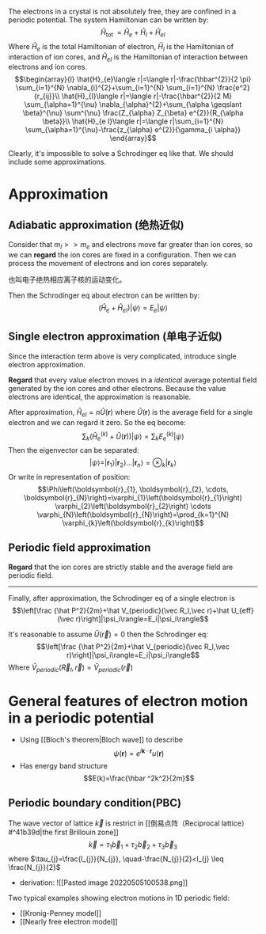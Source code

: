 The electrons in a crystal is not absolutely free, they are confined in a periodic potential. The system Hamiltonian can be written by:
$$\hat{H}_{\text {tot }}=\hat{H}_{e}+\hat{H}_{I}+\hat{H}_{e I}$$
Where $\hat H_e$ is the total Hamiltonian of electron, $\hat H_I$ is the Hamiltonian of interaction of ion cores, and $\hat H_{eI}$ is the Hamiltonian of interaction between electrons and ion cores.
$$\begin{array}{l}
\hat{H}_{e}\langle r|=\langle r|-\frac{\hbar^{2}}{2 \pi} \sum_{i=1}^{N} \nabla_{i}^{2}+\sum_{i=1}^{N} \sum_{i=1}^{N} \frac{e^2}{r_{ij}}\\
\hat{H}_{I}\langle r|=\langle r|-\frac{\hbar^{2}}{2 M} \sum_{\alpha=1}^{\nu} \nabla_{\alpha}^{2}+\sum_{\alpha \geqslant \beta}^{\nu} \sum^{\nu} \frac{Z_{\alpha} Z_{\beta} e^{2}}{R_{\alpha \beta}}\\
\hat{H}_{e I}\langle r|=\langle r|\sum_{i=1}^{N} \sum_{\alpha=1}^{\nu}-\frac{z_{\alpha} e^{2}}{\gamma_{i \alpha}}
\end{array}$$


Clearly, it's impossible to solve a Schrodinger eq like that. We should include some approximations.

# Approximation
## Adiabatic approximation (绝热近似)
Consider that $m_I>>m_e$ and electrons move far greater than ion cores, so we can **regard** the ion cores are fixed in a configuration. Then we can process the movement of electrons and ion cores separately.

也叫电子绝热相应离子核的运动变化。

Then the Schrodinger eq about electron can be written by:
$$(\hat{H}_{e}+\hat{H}_{eI})|\psi\rangle=E_e|\psi\rangle$$
## Single electron approximation (单电子近似)
Since the interaction term above is very complicated, introduce single electron approximation.

**Regard** that every value electron moves in a _identical_ average potential field generated by the ion cores and other electrons. Because the value electrons are identical, the approximation is reasonable.

After approximation, $\hat H_{eI}=n\hat U(\mathbf r)$ where $\hat U(\mathbf r)$ is the average field for a single electron and we can regard it zero. So the eq become:
$$\sum_k\left(\hat{H}^{(k)}_{e}+\hat U(\mathbf r)\right)|\psi\rangle=\sum_kE^{(k)}_e|\psi\rangle$$
Then the eigenvector can be separated:
$$|\psi\rangle=|\mathbf r_1\rangle|\mathbf r_2\rangle \dots|\mathbf r_n\rangle=\otimes_k |\mathbf r_k\rangle$$
Or write in representation of position:
$$\Phi\left(\boldsymbol{r}_{1}, \boldsymbol{r}_{2}, \cdots, \boldsymbol{r}_{N}\right)=\varphi_{1}\left(\boldsymbol{r}_{1}\right) \varphi_{2}\left(\boldsymbol{r}_{2}\right) \cdots \varphi_{N}\left(\boldsymbol{r}_{N}\right)=\prod_{k=1}^{N} \varphi_{k}\left(\boldsymbol{r}_{k}\right)$$

## Periodic field approximation
**Regard** that the ion cores are strictly stable and the average field are periodic field.

-----
Finally, after approximation, the Schrodinger eq of a single electron is 
$$\left[\frac {\hat P^2}{2m}+\hat V_{periodic}(\vec R_l,\vec r)+\hat U_{eff}(\vec r)\right]|\psi_i\rangle=E_i|\psi_i\rangle$$

It's reasonable to assume $\hat U(\vec r)=0$ then the Schrodinger eq:
$$\left[\frac {\hat P^2}{2m}+\hat V_{periodic}(\vec R_l,\vec r)\right]|\psi_i\rangle=E_i|\psi_i\rangle$$
Where $\hat V_{periodic}(\vec R_l,\vec r)=\hat V_{periodic}(\vec r)$ 


# General features of electron motion in a periodic potential
- Using [[Bloch's theorem|Bloch wave]] to describe
$$\psi(\boldsymbol r)=e^{i\boldsymbol k\cdot \boldsymbol r}u(\boldsymbol r)$$
- Has energy band structure
$$E(k)=\frac{\hbar ^2k^2}{2m}$$

## Periodic boundary condition(PBC)
The wave vector of lattice $\vec k$ is restrict in [[倒易点阵（Reciprocal lattice）#^41b39d|the first Brillouin zone]] 
$$\vec{k}=\tau_{1} \vec{b}_{1}+\tau_{2} \vec{b}_{2}+\tau_{3} \vec{b}_{3}$$
where $\tau_{j}=\frac{l_{j}}{N_{j}}, \quad-\frac{N_{j}}{2}<l_{j} \leq \frac{N_{j}}{2}$ 

- derivation:
![[Pasted image 20220505100538.png]]

Two typical examples showing electron motions in 1D periodic field: 
- [[Kronig-Penney model]]
- [[Nearly free electron model]]
